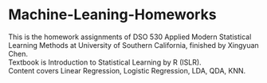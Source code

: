 # Machine-Leaning-Homeworks

This is the homework assignments of DSO 530 Applied Modern Statistical Learning Methods at University of Southern California, finished by Xingyuan Chen.   
Textbook is Introduction to Statistical Learning by R (ISLR).  
Content covers Linear Regression, Logistic Regression, LDA, QDA, KNN.
